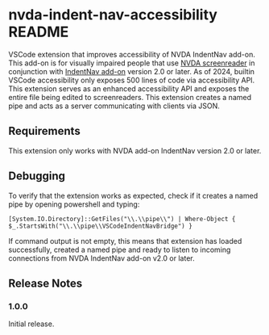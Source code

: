 # nvda-indent-nav-accessibility README

VSCode extension that improves accessibility of NVDA IndentNav add-on.
This add-on is for visually impaired people that use [NVDA screenreader](https://www.nvaccess.org/download/) in conjunction with [IndentNav add-on](https://github.com/mltony/nvda-indent-nav/) version 2.0 or later.
As of 2024, builtin VSCode accessibility only exposes 500 lines of code via accessibility API.
This extension serves as an enhanced accessibility API and exposes the entire file being edited to screenreaders.
This extension creates a named pipe and acts as a server communicating with clients via JSON.

## Requirements

This extension only works with NVDA add-on IndentNav version 2.0 or later.

## Debugging
To verify that the extension works as expected, check if it creates a named pipe by opening powershell and typing:
```
[System.IO.Directory]::GetFiles("\\.\\pipe\\") | Where-Object { $_.StartsWith("\\.\\pipe\\VSCodeIndentNavBridge") }
```
If command output is not empty, this means that extension has loaded successfully, created a named pipe and ready to listen to incoming connections from NVDA IndentNav add-on v2.0 or later.

## Release Notes

### 1.0.0

Initial release.
